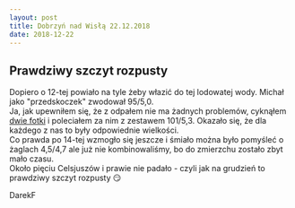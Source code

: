 ```yaml
---
layout: post
title: Dobrzyń nad Wisłą 22.12.2018
date: 2018-12-22
---
```


## Prawdziwy szczyt rozpusty 

Dopiero o 12-tej powiało na tyle żeby włazić do tej lodowatej wody. Michał jako "przedskoczek" zwodował 95/5,0.  
Ja, jak upewniłem się, że z odpałem nie ma żadnych problemów, cyknąłem [dwie fotki](https://www.facebook.com/vistulasurf/photos/pcb.1375231142617217/1375208789286119/?type=3&theater) i poleciałem za nim z zestawem 101/5,3.
Okazało się, że dla każdego z nas to były odpowiednie wielkości.  
Co prawda po 14-tej wzmogło się jeszcze i śmiało można było pomyśleć o żaglach 4,5/4,7 ale już nie kombinowaliśmy,
bo do zmierzchu zostało zbyt mało czasu.  
Około pięciu Celsjuszów i prawie nie padało - czyli jak na grudzień to prawdziwy szczyt rozpusty :smirk:  

DarekF  

